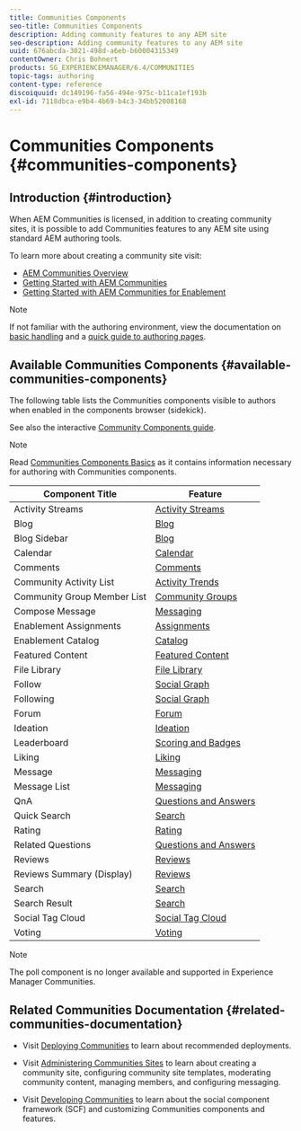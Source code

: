 ```yaml
---
title: Communities Components
seo-title: Communities Components
description: Adding community features to any AEM site 
seo-description: Adding community features to any AEM site 
uuid: 676abcda-3021-498d-a6eb-b60004315349
contentOwner: Chris Bohnert
products: SG_EXPERIENCEMANAGER/6.4/COMMUNITIES
topic-tags: authoring
content-type: reference
discoiquuid: dc149196-fa56-494e-975c-b11ca1ef193b
exl-id: 7118dbca-e9b4-4b69-b4c3-34bb52008168
---
```

# Communities Components {#communities-components}

## Introduction {#introduction}

When AEM Communities is licensed, in addition to creating community sites, it is possible to add Communities features to any AEM site using standard AEM authoring tools.

To learn more about creating a community site visit:

* [AEM Communities Overview](overview.md)
* [Getting Started with AEM Communities](getting-started.md)
* [Getting Started with AEM Communities for Enablement](getting-started-enablement.md)

>[!NOTE]
>
>If not familiar with the authoring environment, view the documentation on [basic handling](../../help/sites-authoring/basic-handling.md) and a [quick guide to authoring pages](../../help/sites-authoring/qg-page-authoring.md).

## Available Communities Components {#available-communities-components}

The following table lists the Communities components visible to authors when enabled in the components browser (sidekick).

See also the interactive [Community Components guide](components-guide.md).

>[!NOTE]
>
>Read [Communities Components Basics](basics.md) as it contains information necessary for authoring with Communities components.

| **Component Title** |**Feature** |
|---|---|
| Activity Streams | [Activity Streams](activities.md) |
| Blog | [Blog](blog-feature.md) |
| Blog Sidebar | [Blog](blog-feature.md) |
| Calendar | [Calendar](calendar.md) |
| Comments | [Comments](comments.md) |
| Community Activity List | [Activity Trends](trends.md) |
| Community Group Member List | [Community Groups](creating-groups.md) |
| Compose Message | [Messaging](configure-messaging.md) |
| Enablement Assignments | [Assignments](assignments.md) |
| Enablement Catalog | [Catalog](catalog.md) |
| Featured Content | [Featured Content](featured.md) |
| File Library | [File Library](file-library.md) |
| Follow | [Social Graph](socialgraph.md) |
| Following | [Social Graph](socialgraph.md) |
| Forum | [Forum](forum.md) |
| Ideation | [Ideation](ideation-feature.md) |
| Leaderboard | [Scoring and Badges](enabling-leaderboard.md) |
| Liking | [Liking](liking.md) |
| Message | [Messaging](configure-messaging.md) |
| Message List | [Messaging](configure-messaging.md) |
| QnA | [Questions and Answers](working-with-qna.md) |
| Quick Search | [Search](search.md) |
| Rating | [Rating](rating.md) |
| Related Questions | [Questions and Answers](working-with-qna.md) |
| Reviews | [Reviews](reviews.md) |
| Reviews Summary (Display) | [Reviews](reviews.md) |
| Search | [Search](search.md) |
| Search Result | [Search](search.md) |
| Social Tag Cloud | [Social Tag Cloud](tagcloud.md) |
| Voting | [Voting](voting.md) |

>[!NOTE]
>
>The poll component is no longer available and supported in Experience Manager Communities.

## Related Communities Documentation {#related-communities-documentation}

* Visit [Deploying Communities](deploy-communities.md) to learn about recommended deployments.

* Visit [Administering Communities Sites](administer-landing.md) to learn about creating a community site, configuring community site templates, moderating community content, managing members, and configuring messaging.

* Visit [Developing Communities](communities.md) to learn about the social component framework (SCF) and customizing Communities components and features.

